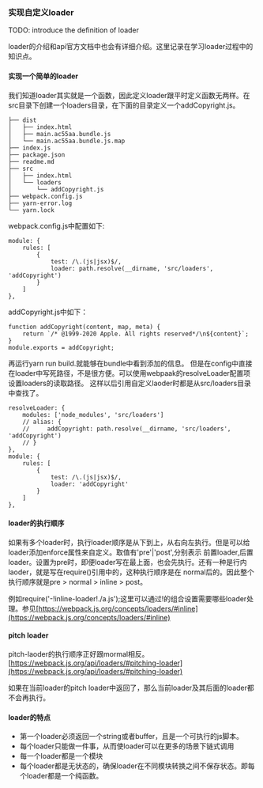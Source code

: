 
### 实现自定义loader
TODO: introduce the definition of loader

loader的介绍和api官方文档中也会有详细介绍。这里记录在学习loader过程中的知识点。

#### 实现一个简单的loader
我们知道loader其实就是一个函数，因此定义loader跟平时定义函数无两样。在src目录下创建一个loaders目录，在下面的目录定义一个addCopyright.js。
```
├── dist
│   ├── index.html
│   ├── main.ac55aa.bundle.js
│   └── main.ac55aa.bundle.js.map
├── index.js
├── package.json
├── readme.md
├── src
│   ├── index.html
│   └── loaders
│       └── addCopyright.js
├── webpack.config.js
├── yarn-error.log
└── yarn.lock

```

webpack.config.js中配置如下:
```
module: {
    rules: [
        {
            test: /\.(js|jsx)$/,
            loader: path.resolve(__dirname, 'src/loaders', 'addCopyright')
        }
    ]
},
```

addCopyright.js中如下：
```
function addCopyright(content, map, meta) {
    return `/* @1999-2020 Apple. All rights reserved*/\n${content}`;
}
module.exports = addCopyright;
```

再运行yarn run build.就能够在bundle中看到添加的信息。
但是在config中直接在loader中写死路径，不是很方便。可以使用webpaak的resolveLoader配置项设置loaders的读取路径。
这样以后引用自定义laoder时都是从src/loaders目录中查找了。

```
resolveLoader: {
    modules: ['node_modules', 'src/loaders']
    // alias: {
    //     addCopyright: path.resolve(__dirname, 'src/loaders', 'addCopyright')
    // }
},
module: {
    rules: [
        {
            test: /\.(js|jsx)$/,
            loader: 'addCopyright'
        }
    ]
},
```

#### loader的执行顺序

如果有多个loader时，执行loader顺序是从下到上，从右向左执行。但是可以给loader添加enforce属性来自定义。取值有'pre'|'post',分别表示
前置loader,后置loader。设置为pre时，即便loader写在最上面，也会先执行。还有一种是行内laoder，就是写在require()引用中的，这种执行顺序是在
normal后的。因此整个执行顺序就是pre > normal > inline > post。

例如require('-!inline-loader!./a.js');这里可以通过!的组合设置需要哪些loader处理。参见[https://webpack.js.org/concepts/loaders/#inline](https://webpack.js.org/concepts/loaders/#inline)

#### pitch loader

pitch-laoder的执行顺序正好跟mormal相反。[https://webpack.js.org/api/loaders/#pitching-loader](https://webpack.js.org/api/loaders/#pitching-loader)

如果在当前loader的pitch loader中返回了，那么当前loader及其后面的loader都不会再执行。

#### loader的特点
- 第一个loader必须返回一个string或者buffer，且是一个可执行的js脚本。
- 每个loader只能做一件事，从而使loader可以在更多的场景下链式调用
- 每一个loader都是一个模块
- 每个loader都是无状态的，确保loader在不同模块转换之间不保存状态。即每个loader都是一个纯函数。




